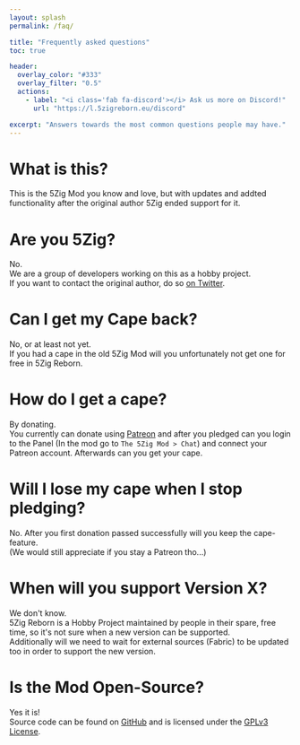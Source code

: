 ```yaml
---
layout: splash
permalink: /faq/

title: "Frequently asked questions"
toc: true

header:
  overlay_color: "#333"
  overlay_filter: "0.5"
  actions:
    - label: "<i class='fab fa-discord'></i> Ask us more on Discord!"
      url: "https://l.5zigreborn.eu/discord"

excerpt: "Answers towards the most common questions people may have."
---
```


# What is this?
This is the 5Zig Mod you know and love, but with updates and addted functionality after the original author 5Zig ended support for it.

# Are you 5Zig?
No.  
We are a group of developers working on this as a hobby project.  
If you want to contact the original author, do so [on Twitter](https://twitter.com/the5zig).

# Can I get my Cape back?
No, or at least not yet.  
If you had a cape in the old 5Zig Mod will you unfortunately not get one for free in 5Zig Reborn.

# How do I get a cape?
By donating.  
You currently can donate using [Patreon](https://patreon.com/5zig) and after you pledged can you login to the Panel (In the mod go to `The 5Zig Mod > Chat`) and connect your Patreon account. Afterwards can you get your cape.

# Will I lose my cape when I stop pledging?
No. After you first donation passed successfully will you keep the cape-feature.  
(We would still appreciate if you stay a Patreon tho...)

# When will you support Version X?
We don't know.  
5Zig Reborn is a Hobby Project maintained by people in their spare, free time, so it's not sure when a new version can be supported.  
Additionally will we need to wait for external sources (Fabric) to be updated too in order to support the new version.

# Is the Mod Open-Source?
Yes it is!  
Source code can be found on [GitHub](https://github.com/5zig-reborn) and is licensed under the [GPLv3 License](https://www.gnu.org/licenses/gpl-3.0).